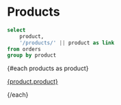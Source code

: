 # Products

```sql products
select 
    product, 
    '/products/' || product as link
from orders
group by product
```

<DataTable data={products} link=link/>

{#each products as product}

[{product.product}](/products/{product.product})

{/each}